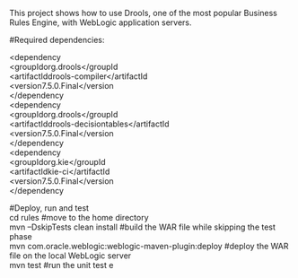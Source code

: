 This project shows how to use Drools, one of the most popular Business Rules Engine, with WebLogic application servers.

#Required dependencies:

<dependency  
  <groupIdorg.drools</groupId  
  <artifactIddrools-compiler</artifactId  
  <version7.5.0.Final</version  
</dependency  
<dependency  
  <groupIdorg.drools</groupId  
  <artifactIddrools-decisiontables</artifactId  
  <version7.5.0.Final</version  
</dependency  
<dependency  
  <groupIdorg.kie</groupId  
  <artifactIdkie-ci</artifactId  
  <version7.5.0.Final</version  
</dependency

#Deploy, run and test  
cd rules                                             #move to the home directory  
mvn –DskipTests clean install                        #build the WAR file while skipping the test phase  
mvn com.oracle.weblogic:weblogic-maven-plugin:deploy #deploy the WAR file on the local WebLogic server  
mvn test                                             #run the unit test  e

